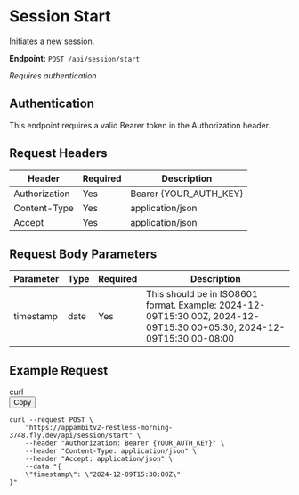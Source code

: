 # Session Start

Initiates a new session.

**Endpoint:** `POST /api/session/start`

*Requires authentication*

## Authentication

This endpoint requires a valid Bearer token in the Authorization header.

## Request Headers

| Header | Required | Description |
|--------|----------|-------------|
| Authorization | Yes | Bearer {YOUR_AUTH_KEY} |
| Content-Type | Yes | application/json |
| Accept | Yes | application/json |

## Request Body Parameters

| Parameter | Type | Required | Description |
|-----------|------|----------|-------------|
| timestamp | date | Yes | This should be in ISO8601 format. Example: 2024-12-09T15:30:00Z, 2024-12-09T15:30:00+05:30, 2024-12-09T15:30:00-08:00 |

## Example Request


<div class="code-block">
  <div class="code-nav">
    <div class="code-nav-left">curl</div>
    <div class="code-nav-right">
      <button onclick="copyCode(this)">Copy</button>
    </div>
  </div>
  <pre class="code-content"><code>curl --request POST \
    "https://appambitv2-restless-morning-3748.fly.dev/api/session/start" \
    --header "Authorization: Bearer {YOUR_AUTH_KEY}" \
    --header "Content-Type: application/json" \
    --header "Accept: application/json" \
    --data "{
    \"timestamp\": \"2024-12-09T15:30:00Z\"
}"</code></pre>
</div>


<script>
function copyCode(button) {
  const pre = button.parentElement.parentElement.nextElementSibling;
  const code = pre.querySelector('code');
  const range = document.createRange();
  range.selectNode(code);
  window.getSelection().removeAllRanges();
  window.getSelection().addRange(range);
  document.execCommand('copy');
  window.getSelection().removeAllRanges();
  button.textContent = 'Copied!';
  setTimeout(() => {
    button.textContent = 'Copy';
  }, 2000);
}
</script>






